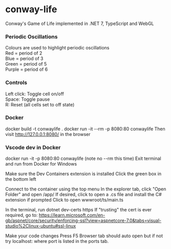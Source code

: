 # conway-life
Conway's Game of Life implemented in .NET 7, TypeScript and WebGL

### Periodic Oscillations
Colours are used to highlight periodic oscillations<br>
Red = period of 2<br>
Blue = period of 3<br>
Green = period of 5<br>
Purple = period of 6<br>

### Controls
Left click: Toggle cell on/off<br>
Space: Toggle pause<br>
R: Reset (all cells set to off state)<br>

### Docker
docker build -t conwaylife .
docker run -it --rm -p 8080:80 conwaylife
Then visit http://127.0.0.1:8080/ in the browser

### Vscode dev in Docker
docker run -it -p 8080:80 conwaylife
(note no --rm this time)
Exit terminal and run from Docker for Windows

Make sure the Dev Containers extension is installed
Click the green box in the bottom left

Connect to the container using the top menu
In the explorer tab, click "Open Folder" and open /app/
If desired, click to open a .cs file and install the C# extension if prompted
Click to open wwwroot/ts/main.ts

In the terminal, run dotnet dev-certs https
If "trusting" the cert is ever required, go to:
https://learn.microsoft.com/en-gb/aspnet/core/security/enforcing-ssl?view=aspnetcore-7.0&tabs=visual-studio%2Clinux-ubuntu#ssl-linux

Make your code changes
Press F5
Browser tab should auto open but if not try localhost:<port> where port is listed in the ports tab.
